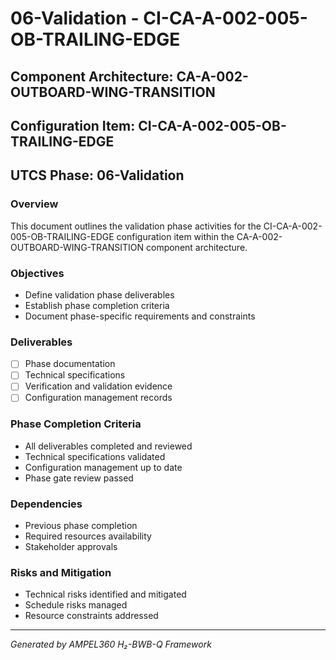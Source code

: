 # 06-Validation - CI-CA-A-002-005-OB-TRAILING-EDGE

## Component Architecture: CA-A-002-OUTBOARD-WING-TRANSITION
## Configuration Item: CI-CA-A-002-005-OB-TRAILING-EDGE
## UTCS Phase: 06-Validation

### Overview
This document outlines the validation phase activities for the CI-CA-A-002-005-OB-TRAILING-EDGE configuration item within the CA-A-002-OUTBOARD-WING-TRANSITION component architecture.

### Objectives
- Define validation phase deliverables
- Establish phase completion criteria
- Document phase-specific requirements and constraints

### Deliverables
- [ ] Phase documentation
- [ ] Technical specifications
- [ ] Verification and validation evidence
- [ ] Configuration management records

### Phase Completion Criteria
- All deliverables completed and reviewed
- Technical specifications validated
- Configuration management up to date
- Phase gate review passed

### Dependencies
- Previous phase completion
- Required resources availability
- Stakeholder approvals

### Risks and Mitigation
- Technical risks identified and mitigated
- Schedule risks managed
- Resource constraints addressed

---
*Generated by AMPEL360 H₂-BWB-Q Framework*
